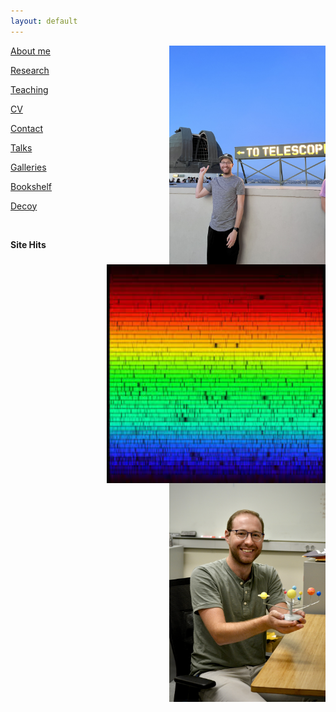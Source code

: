```yaml
---
layout: default
---
```

<img align="right" src= "./images/IndvPagePhotos/toTelescope.jpg" width="250" height="350">
<img align="right" src= "./images/IndvPagePhotos/solarspec.jpg" width="350" height="350">
<img align="right" src= "./images/IndvPagePhotos/solarsystemholder.jpg" width="250" height="350">

[About me](./aboutme.md)

[Research](./research.md)

[Teaching](./teaching.md)

<!--[Fun](./fun.md)-->

[CV](./cv.md)

[Contact](./contact.md)

[Talks](./talks.md)

[Galleries](./gallery_overview2.md)

[Bookshelf](./books.md)

[Decoy](./decoy.md)

<br>

<strong> Site Hits </strong> <script type='text/javascript' src='https://www.freevisitorcounters.com/auth.php?id=bc4609a39dc1e2fdf7bf02e4c27d946b62c1cebf'></script>
<script type="text/javascript" src="https://www.freevisitorcounters.com/en/home/counter/823962/t/5"></script>
